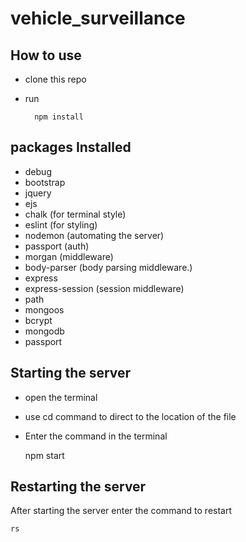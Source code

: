 # vehicle_surveillance

## How to use
  
- clone this repo
- run
  
        npm install


## packages Installed

- debug
- bootstrap
- jquery
- ejs
- chalk (for terminal style)
- eslint (for styling)
- nodemon (automating the server)
- passport (auth)
- morgan (middleware)
- body-parser (body parsing middleware.)
- express
- express-session (session middleware)
- path
- mongoos
- bcrypt
- mongodb
- passport

## Starting the server
- open the terminal
- use cd command to direct to the location of the file
- Enter the command in the terminal

    npm start

## Restarting the server
After starting the server enter the command to restart

    rs

